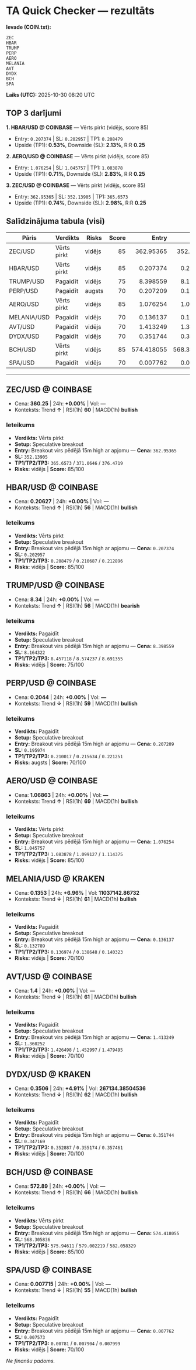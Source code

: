 # TA Quick Checker — rezultāts

**Ievade (COIN.txt):**
```
ZEC
HBAR
TRUMP
PERP
AERO
MELANIA
AVT
DYDX
BCH
SPA
```
**Laiks (UTC):** 2025-10-30 08:20 UTC

## TOP 3 darījumi
**1. HBAR/USD @ COINBASE** — Vērts pirkt (vidējs, score 85)
- Entry: `0.207374` | SL: `0.202957` | TP1: `0.208479`
- Upside (TP1): **0.53%**, Downside (SL): **2.13%**, R:R **0.25**

**2. AERO/USD @ COINBASE** — Vērts pirkt (vidējs, score 85)
- Entry: `1.076254` | SL: `1.045757` | TP1: `1.083878`
- Upside (TP1): **0.71%**, Downside (SL): **2.83%**, R:R **0.25**

**3. ZEC/USD @ COINBASE** — Vērts pirkt (vidējs, score 85)
- Entry: `362.95365` | SL: `352.13905` | TP1: `365.6573`
- Upside (TP1): **0.74%**, Downside (SL): **2.98%**, R:R **0.25**

## Salīdzinājuma tabula (visi)
| Pāris | Verdikts | Risks | Score | Entry | SL | TP1 | Upside% | Downside% | R:R | RSI(1h) | MACD | 24h% | Cena |
|---|---|---|---:|---:|---:|---:|---:|---:|---:|---:|---|---:|---:|
| ZEC/USD | Vērts pirkt | vidējs | 85 | 362.95365 | 352.13905 | 365.6573 | 0.74% | 2.98% | 0.25 | 60 | bullish | +0.00% | 360.25 |
| HBAR/USD | Vērts pirkt | vidējs | 85 | 0.207374 | 0.202957 | 0.208479 | 0.53% | 2.13% | 0.25 | 56 | bullish | +0.00% | 0.20627 |
| TRUMP/USD | Pagaidīt | vidējs | 75 | 8.398559 | 8.164322 | 8.457118 | 0.70% | 2.79% | 0.25 | 56 | bearish | +0.00% | 8.34 |
| PERP/USD | Pagaidīt | augsts | 70 | 0.207209 | 0.195974 | 0.210017 | 1.36% | 5.42% | 0.25 | 59 | bullish | +0.00% | 0.2044 |
| AERO/USD | Vērts pirkt | vidējs | 85 | 1.076254 | 1.045757 | 1.083878 | 0.71% | 2.83% | 0.25 | 69 | bullish | +0.00% | 1.06863 |
| MELANIA/USD | Pagaidīt | vidējs | 70 | 0.136137 | 0.132789 | 0.136974 | 0.61% | 2.46% | 0.25 | 61 | bullish | +6.96% | 0.1353 |
| AVT/USD | Pagaidīt | vidējs | 70 | 1.413249 | 1.360252 | 1.426498 | 0.94% | 3.75% | 0.25 | 61 | bullish | +0.00% | 1.4 |
| DYDX/USD | Pagaidīt | vidējs | 70 | 0.351744 | 0.347169 | 0.352887 | 0.32% | 1.30% | 0.25 | 62 | bullish | +4.91% | 0.3506 |
| BCH/USD | Vērts pirkt | vidējs | 85 | 574.418055 | 568.305836 | 575.94611 | 0.27% | 1.06% | 0.25 | 66 | bullish | +0.00% | 572.89 |
| SPA/USD | Pagaidīt | vidējs | 70 | 0.007762 | 0.007573 | 0.00781 | 0.61% | 2.43% | 0.25 | 55 | bullish | +0.00% | 0.007715 |

---

## ZEC/USD @ COINBASE
- Cena: **360.25** | 24h: **+0.00%** | Vol: **—**
- Konteksts: Trend **↑** | RSI(1h) **60** | MACD(1h) **bullish**

### Ieteikums
- **Verdikts:** Vērts pirkt
- **Setup:** Speculative breakout
- **Entry:** Breakout virs pēdējā 15m high ar apjomu  — **Cena:** `362.95365`
- **SL:** `352.13905`
- **TP1/TP2/TP3:** `365.6573` / `371.0646` / `376.4719`
- **Risks:** vidējs | **Score:** 85/100

## HBAR/USD @ COINBASE
- Cena: **0.20627** | 24h: **+0.00%** | Vol: **—**
- Konteksts: Trend **↑** | RSI(1h) **56** | MACD(1h) **bullish**

### Ieteikums
- **Verdikts:** Vērts pirkt
- **Setup:** Speculative breakout
- **Entry:** Breakout virs pēdējā 15m high ar apjomu  — **Cena:** `0.207374`
- **SL:** `0.202957`
- **TP1/TP2/TP3:** `0.208479` / `0.210687` / `0.212896`
- **Risks:** vidējs | **Score:** 85/100

## TRUMP/USD @ COINBASE
- Cena: **8.34** | 24h: **+0.00%** | Vol: **—**
- Konteksts: Trend **↑** | RSI(1h) **56** | MACD(1h) **bearish**

### Ieteikums
- **Verdikts:** Pagaidīt
- **Setup:** Speculative breakout
- **Entry:** Breakout virs pēdējā 15m high ar apjomu  — **Cena:** `8.398559`
- **SL:** `8.164322`
- **TP1/TP2/TP3:** `8.457118` / `8.574237` / `8.691355`
- **Risks:** vidējs | **Score:** 75/100

## PERP/USD @ COINBASE
- Cena: **0.2044** | 24h: **+0.00%** | Vol: **—**
- Konteksts: Trend **↓** | RSI(1h) **59** | MACD(1h) **bullish**

### Ieteikums
- **Verdikts:** Pagaidīt
- **Setup:** Speculative breakout
- **Entry:** Breakout virs pēdējā 15m high ar apjomu  — **Cena:** `0.207209`
- **SL:** `0.195974`
- **TP1/TP2/TP3:** `0.210017` / `0.215634` / `0.221251`
- **Risks:** augsts | **Score:** 70/100

## AERO/USD @ COINBASE
- Cena: **1.06863** | 24h: **+0.00%** | Vol: **—**
- Konteksts: Trend **↑** | RSI(1h) **69** | MACD(1h) **bullish**

### Ieteikums
- **Verdikts:** Vērts pirkt
- **Setup:** Speculative breakout
- **Entry:** Breakout virs pēdējā 15m high ar apjomu  — **Cena:** `1.076254`
- **SL:** `1.045757`
- **TP1/TP2/TP3:** `1.083878` / `1.099127` / `1.114375`
- **Risks:** vidējs | **Score:** 85/100

## MELANIA/USD @ KRAKEN
- Cena: **0.1353** | 24h: **+6.96%** | Vol: **11037142.86732**
- Konteksts: Trend **↓** | RSI(1h) **61** | MACD(1h) **bullish**

### Ieteikums
- **Verdikts:** Pagaidīt
- **Setup:** Speculative breakout
- **Entry:** Breakout virs pēdējā 15m high ar apjomu  — **Cena:** `0.136137`
- **SL:** `0.132789`
- **TP1/TP2/TP3:** `0.136974` / `0.138648` / `0.140323`
- **Risks:** vidējs | **Score:** 70/100

## AVT/USD @ COINBASE
- Cena: **1.4** | 24h: **+0.00%** | Vol: **—**
- Konteksts: Trend **↓** | RSI(1h) **61** | MACD(1h) **bullish**

### Ieteikums
- **Verdikts:** Pagaidīt
- **Setup:** Speculative breakout
- **Entry:** Breakout virs pēdējā 15m high ar apjomu  — **Cena:** `1.413249`
- **SL:** `1.360252`
- **TP1/TP2/TP3:** `1.426498` / `1.452997` / `1.479495`
- **Risks:** vidējs | **Score:** 70/100

## DYDX/USD @ KRAKEN
- Cena: **0.3506** | 24h: **+4.91%** | Vol: **267134.38504536**
- Konteksts: Trend **↓** | RSI(1h) **62** | MACD(1h) **bullish**

### Ieteikums
- **Verdikts:** Pagaidīt
- **Setup:** Speculative breakout
- **Entry:** Breakout virs pēdējā 15m high ar apjomu  — **Cena:** `0.351744`
- **SL:** `0.347169`
- **TP1/TP2/TP3:** `0.352887` / `0.355174` / `0.357461`
- **Risks:** vidējs | **Score:** 70/100

## BCH/USD @ COINBASE
- Cena: **572.89** | 24h: **+0.00%** | Vol: **—**
- Konteksts: Trend **↑** | RSI(1h) **66** | MACD(1h) **bullish**

### Ieteikums
- **Verdikts:** Vērts pirkt
- **Setup:** Speculative breakout
- **Entry:** Breakout virs pēdējā 15m high ar apjomu  — **Cena:** `574.418055`
- **SL:** `568.305836`
- **TP1/TP2/TP3:** `575.94611` / `579.002219` / `582.058329`
- **Risks:** vidējs | **Score:** 85/100

## SPA/USD @ COINBASE
- Cena: **0.007715** | 24h: **+0.00%** | Vol: **—**
- Konteksts: Trend **↓** | RSI(1h) **55** | MACD(1h) **bullish**

### Ieteikums
- **Verdikts:** Pagaidīt
- **Setup:** Speculative breakout
- **Entry:** Breakout virs pēdējā 15m high ar apjomu  — **Cena:** `0.007762`
- **SL:** `0.007573`
- **TP1/TP2/TP3:** `0.00781` / `0.007904` / `0.007999`
- **Risks:** vidējs | **Score:** 70/100

*Ne finanšu padoms.*
